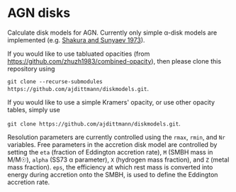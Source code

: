 # AGN disks
Calculate disk models for AGN. Currently only simple α-disk models are implemented (e.g. [Shakura and Sunyaev 1973](https://ui.adsabs.harvard.edu/abs/1973A%26A....24..337S/abstract)). 

If you would like to use tabluated opacities (from https://github.com/zhuzh1983/combined-opacity), then please clone this repository using 

`git clone --recurse-submodules https://github.com/ajdittmann/diskmodels.git`. 

If you would like to use a simple Kramers' opacity, or use other opacity tables,
simply use

`git clone https://github.com/ajdittmann/diskmodels.git`.

Resolution parameters are currently controlled using the `rmax`, `rmin`, and `Nr` variables. 
Free parameters in the accretion disk model are controlled by setting the `eta` (fraction of Eddington accretion rate), `M` (SMBH mass in M/M☉), `alpha` (SS73 α parameter), `X` (hydrogen mass fraction), and `Z` (metal mass fraction). `eps`, the efficiency at which rest mass is converted into energy during accretion onto the SMBH, is used to define the Eddington accretion rate.  
